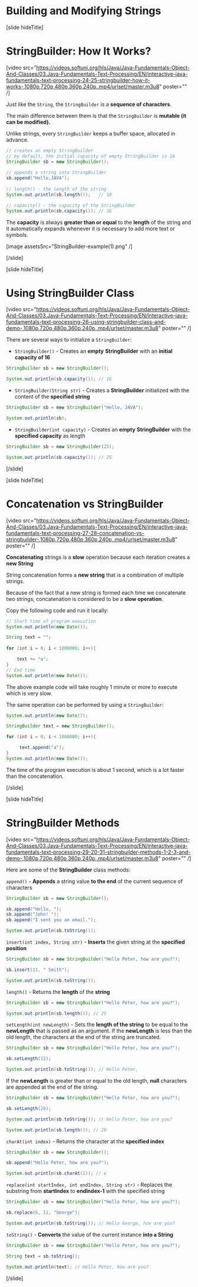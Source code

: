 # Building and Modifying Strings

[slide hideTitle]
# StringBuilder: How It Works?

[video src="https://videos.softuni.org/hls/Java/Java-Fundamentals-Object-And-Classes/03.Java-Fundamentals-Text-Processing/EN/interactive-java-fundamentals-text-processing-24-25-stringbuilder-how-it-works-,1080p,720p,480p,360p,240p,.mp4/urlset/master.m3u8" poster="" /]

Just like the `String`, the `StringBuilder` is a **sequence of characters**. 

The main difference between them is that the `StringBuilder` is **mutable (it can be modified).**

Unlike strings, every `StringBuilder` keeps a buffer space, allocated in advance.

```java
// creates an empty StringBuilder 
// by default, the initial capacity of empty StringBuilder is 16
StringBuilder sb = new StringBuilder();
        
// appends a string into StringBuilder
sb.append("Hello,JAVA");
        
// length() - the length of the string
System.out.println(sb.length());   // 10

// capacity() - the capacity of the StringBuilder
System.out.println(sb.capacity()); // 16   
```

The **capacity** is always **greater than or equal** to the **length** of the string and it automatically expands whenever it is necessary to add more text or symbols.

[image assetsSrc="StringBuilder-example(1).png" /]

[/slide]

[slide hideTitle]
# Using StringBuilder Class

[video src="https://videos.softuni.org/hls/Java/Java-Fundamentals-Object-And-Classes/03.Java-Fundamentals-Text-Processing/EN/interactive-java-fundamentals-text-processing-26-using-stringbuilder-class-and-demo-,1080p,720p,480p,360p,240p,.mp4/urlset/master.m3u8" poster="" /]

There are several ways to initialize a `StringBuilder`:

- `StringBuilder()` - Creates an **empty** **StringBuilder** with an **initial capacity of 16**

```java live
StringBuilder sb = new StringBuilder();

System.out.println(sb.capacity()); // 16   
```

- `StringBuilder(String str)` - Creates a **StringBuilder** initialized with the content of the **specified string**

```java live
StringBuilder sb = new StringBuilder("Hello, JAVA");

System.out.println(sb);

```

- `StringBuilder(int capacity)` - Creates an **empty** **StringBuilder** with the **specified capacity** as length

```java live
StringBuilder sb = new StringBuilder(25);

System.out.println(sb.capacity()); // 25 
```
[/slide]

[slide hideTitle]

# Concatenation vs StringBuilder

[video src="https://videos.softuni.org/hls/Java/Java-Fundamentals-Object-And-Classes/03.Java-Fundamentals-Text-Processing/EN/interactive-java-fundamentals-text-processing-27-28-concatenation-vs-stringbuilder-,1080p,720p,480p,360p,240p,.mp4/urlset/master.m3u8" poster="" /]

**Concatenating** strings is a **slow** operation because each iteration creates a **new String**

String concatenation forms a **new string** that is a combination of multiple strings. 

Because of the fact that a new string is formed each time we concatenate two strings, concatenation is considered to be a **slow operation**. 

Copy the following code and run it locally:

```java
// Start time of program execution
System.out.println(new Date());

String text = "";
        
for (int i = 0; i < 1000000; i++){

    text += "a";
}
// End time 
System.out.println(new Date());
```

The above example code will take roughly 1 minute or more to execute which is very slow.

The same operation can be performed by using a `StringBuilder`:

```java
System.out.println(new Date());

StringBuilder text = new StringBuilder();

for (int i = 0; i < 1000000; i++){

     text.append("a");
}
System.out.println(new Date());
```

The time of the program execution is about 1 second, which is a lot faster than the concatenation.

[/slide]

[slide hideTitle]

# StringBuilder Methods

[video src="https://videos.softuni.org/hls/Java/Java-Fundamentals-Object-And-Classes/03.Java-Fundamentals-Text-Processing/EN/interactive-java-fundamentals-text-processing-29-20-31-stringbuilder-methods-1-2-3-and-demo-,1080p,720p,480p,360p,240p,.mp4/urlset/master.m3u8" poster="" /]

Here are some of the **StringBuilder** class methods:

`append()` - **Appends** a string value **to the end** of the current sequence of characters

```java live
StringBuilder sb = new StringBuilder();

sb.append("Hello, ");
sb.append("John! ");
sb.append("I sent you an email.");

System.out.println(sb.toString());
```

`insert(int index, String str)` - **Inserts** the given string at the **specified position**

```java live
StringBuilder sb = new StringBuilder("Hello Peter, how are you?");

sb.insert(11, " Smith");

System.out.println(sb.toString());
```

`length()` - Returns the **length** of the **string**

```java live
StringBuilder sb = new StringBuilder("Hello Peter, how are you?");

System.out.println(sb.length()); // 25
```

`setLength(int newLength)` - Sets the **length of the string** to be equal to the **newLength** that is passed as an argument. If the **newLength** is less than the old length, the characters at the end of the string are truncated.

```java live
StringBuilder sb = new StringBuilder("Hello Peter, how are you?");

sb.setLength(12);

System.out.println(sb.toString()); // Hello Peter,
```

If the **newLength** is greater than or equal to the old length, **null** characters are appended at the end of the string.

```java live
StringBuilder sb = new StringBuilder("Hello Peter, how are you?");

sb.setLength(28);

System.out.println(sb.toString()); // Hello Peter, how are you?

System.out.println(sb.length()); // 28
```

`charAt(int index)` - Returns the character at the **specified index**

```java live
StringBuilder sb = new StringBuilder();

sb.append("Hello Peter, how are you?");

System.out.println(sb.charAt(1)); // e
```

`replace(int startIndex, int endIndex, String str)` - Replaces the substring from **startIndex** to **endIndex-1** with the specified string 

```java live
StringBuilder sb = new StringBuilder("Hello Peter, how are you?");

sb.replace(6, 11, "George");

System.out.println(sb.toString()); // Hello George, how are you?
```

`toString()` - **Converts** the value of the current instance **into a String**

```java live
StringBuilder sb = new StringBuilder("Hello Peter, how are you?");

String text = sb.toString();
        
System.out.println(text); // Hello Peter, how are you? 
```

[/slide]

